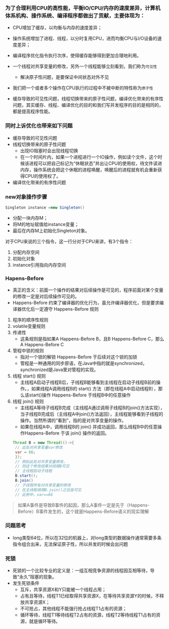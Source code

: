 ### 为了合理利用CPU的高性能，平衡IO/CPU/内存的速度差异，计算机体系机构、操作系统、编译程序都做出了贡献，主要体现为：
  - CPU增加了缓存，以均衡与内存的速度差异；
  - 操作系统增加了进程、线程，以分时复用CPU，进而均衡CPU与I/O设备的速度差异；
  - 编译程序优化指令执行次序，使得缓存能够得到更加合理地利用。

- 一个线程对共享变量的修改，另外一个线程能够立刻看到，我们称为```可见性```
  - 解决原子性问题，是要保证中间状态对外不见
- 我们把一个或者多个操作在CPU执行的过程中不被中断的特性称为```原子性```
- 缓存导致的可见性问题，线程切换带来的原子性问题，编译优化带来的有序性问题，其实缓存、线程、编译优化的目的和我们写并发程序的目的是相同的，都是提高程序性能。

### 同时上诉优化也带来如下问题
- 缓存导致的可见性问题
- 线程切换带来的原子性问题
  - 出现IO阻塞时会出现线程切换
  - 在一个时间片内，如果一个进程进行一个IO操作，例如读个文件，这个时候该进程可以把自己标记为“休眠状态”并出让CPU的使用权，待文件读进内存，操作系统会把这个休眠的进程唤醒，唤醒后的进程就有机会重新获得CPU的使用权了。
- 编译优化带来的有序性问题

### new对象操作步骤
``` java
Singleton instance =new Singleton()
```
- 分配一块内存M；
- 将M的地址赋值给instance变量；
- 最后在内存M上初始化Singleton对象。

对于CPU来说的三个指令，这一行分对于CPU来讲，有3个指令：
1. 分配内存空间
2. 初始化对象
3. instance引用指向内存空间

### Hapens-Before
- 真正的含义：前面一个操作的结果对后续操作是可见的，程序前面对某个变量的修改一定是对后续操作可见的。
- Happens-Before 约束了编译器的优化行为，虽允许编译器优化，但是要求编译器优化后一定遵守 Happens-Before 规则

1. 程序的顺序性规则
2. volatile变量规则
3. 传递性
   - 这条规则是指如果A Happens-Before B，且B Happens-Before C，那么A Happens-Before C
4. 管程中锁的规则
   - 指对一个锁的解锁 Happens-Before 于后续对这个锁的加锁
   - 管程是一种通用的同步原语，在Java中指的就是synchronized，synchronized是Java里对管程的实现。
5. 线程 start() 规则
   - 主线程A启动子线程B后，子线程B能够看到主线程在启动子线程B前的操作。，如果线程A调用线程B的 start() 方法（即在线程A中启动线程B），那么该start()操作 Happens-Before 于线程B中的任意操作
6. 线程 join() 规则
   - 主线程A等待子线程B完成（主线程A通过调用子线程B的join()方法实现），当子线程B完成后（主线程A中join()方法返回），主线程能够看到子线程的操作。当然所谓的“看到”，指的是对共享变量的操作。
   - 如果在线程A中，调用线程B的 join() 并成功返回，那么线程B中的任意操作Happens-Before 于该 join() 操作的返回。
   ```java
   Thread B = new Thread(()->{
    // 此处对共享变量var修改
    var = 66;
    });
    // 例如此处对共享变量修改，
    // 则这个修改结果对线程B可见
    // 主线程启动子线程
    B.start();
    B.join()
    // 子线程所有对共享变量的修改
    // 在主线程调用B.join()之后皆可见
    // 此例中，var==66
    ```
>如果A事件是导致B事件的起因，那么A事件一定是先于（Happens-Before）B事件发生的，这个就是Happens-Before语义的现实理解
### 问题思考
- long类型64位，所以在32位的机器上，对long类型的数据操作通常需要多条指令组合出来，无法保证原子性，所以并发的时候会出问题

### 死锁
- 死锁的一个比较专业的定义是：一组互相竞争资源的线程因互相等待，导致“永久”阻塞的现象。
- 发生死锁条件
  - 互斥，共享资源X和Y只能被一个线程占用；
  - 占有且等待，线程T1已经取得共享资源X，在等待共享资源Y的时候，不释放共享资源X；
  - 不可抢占，其他线程不能强行抢占线程T1占有的资源；
  - 循环等待，线程T1等待线程T2占有的资源，线程T2等待线程T1占有的资源，就是循环等待。
